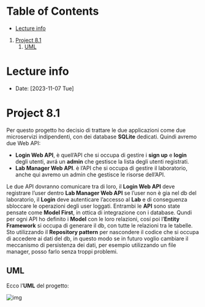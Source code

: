 
# Table of Contents

-   [Lecture info](#orgd221369)
1.  [Project 8.1](#orgf0fac26)
    1.  [UML](#orgd862284)



<a id="orgd221369"></a>

# Lecture info

-   Date: <span class="timestamp-wrapper"><span class="timestamp">[2023-11-07 Tue]</span></span>


<a id="orgf0fac26"></a>

# Project 8.1

Per questo progetto ho decisio di trattare le due applicazioni come due microservizi indipendenti, con dei database **SQLite** dedicati.
Quindi avremo due Web API:

-   **Login Web API**, è quell&rsquo;API che si occupa di gestire i **sign up** e **login** degli utenti, avrá un **admin** che gestisce la lista degli utenti registrati.
-   **Lab Manager Web API**. è l&rsquo;API che si occupa di gestire il laboratorio, anche qui avremo un admin che gestisce le risorse dell&rsquo;API.

Le due API dovranno comunicare tra di loro, il **Login Web API** deve registrare l&rsquo;user dentro **Lab Manager Web API** se l&rsquo;user non è gia nel db del laboratorio, il **Login** deve autenticare l&rsquo;accesso al **Lab** e di conseguenza sbloccare le operazioni degli user loggati.
Entrambi le **API** sono state pensate come **Model First**, in ottica di integrazione con i database.
Qundi per ogni API ho definito i **Model** con le loro relazioni, cosí poi l&rsquo;**Entity Framework** si occupa di generare il db, con tutte le relazioni tra le tabelle.
Sto utilizzando il **Repository pattern** per nascondere il codice che si occupa di accedere ai dati del db, in questo modo se in futuro voglio cambiare il meccanismo di persistenza dei dati, per esempio utilizzando un file manager, posso farlo senza troppi problemi.


<a id="orgd862284"></a>

## UML

Ecco l&rsquo;**UML** del progetto:

![img](../docs/img/project_8_1_uml.png "Project 8.1 UML")

